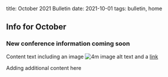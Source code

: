title: October 2021 Bulletin
date: 2021-10-01 
tags: bulletin, home

## Info for October 

### New conference information coming soon
Content text including an image ![4m image alt text](/4m-association/images/imagename.png) and a  [link](/4m-association/url/path/from/site/url.html)

Adding additional content here
